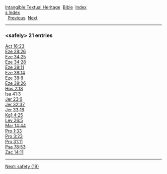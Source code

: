 [Intangible Textual Heritage](../../index)  [Bible](../index) 
[Index](index)   
[s Index](_s_)  
  [Previous](c09711)  [Next](c09713) 

------------------------------------------------------------------------

### &lt;safely&gt; 21 entries

[Act 16:23](../kjv/act016.htm#023)  
[Eze 28:26](../kjv/eze028.htm#026)  
[Eze 34:25](../kjv/eze034.htm#025)  
[Eze 34:28](../kjv/eze034.htm#028)  
[Eze 38:11](../kjv/eze038.htm#011)  
[Eze 38:14](../kjv/eze038.htm#014)  
[Eze 38:8](../kjv/eze038.htm#008)  
[Eze 39:26](../kjv/eze039.htm#026)  
[Hos 2:18](../kjv/hos002.htm#018)  
[Isa 41:3](../kjv/isa041.htm#003)  
[Jer 23:6](../kjv/jer023.htm#006)  
[Jer 32:37](../kjv/jer032.htm#037)  
[Jer 33:16](../kjv/jer033.htm#016)  
[Kg1 4:25](../kjv/kg1004.htm#025)  
[Lev 26:5](../kjv/lev026.htm#005)  
[Mar 14:44](../kjv/mar014.htm#044)  
[Pro 1:33](../kjv/pro001.htm#033)  
[Pro 3:23](../kjv/pro003.htm#023)  
[Pro 31:11](../kjv/pro031.htm#011)  
[Psa 78:53](../kjv/psa078.htm#053)  
[Zac 14:11](../kjv/zac014.htm#011)  

------------------------------------------------------------------------

[Next: safety (19)](c09713)
